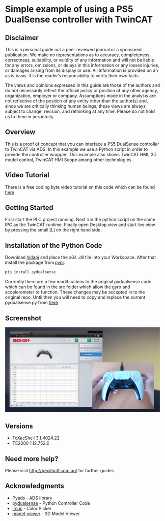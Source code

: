 # Simple example of using a PS5 DualSense controller with TwinCAT

## Disclaimer
This is a personal guide not a peer reviewed journal or a sponsored publication. We make
no representations as to accuracy, completeness, correctness, suitability, or validity of any
information and will not be liable for any errors, omissions, or delays in this information or any
losses injuries, or damages arising from its display or use. All information is provided on an as
is basis. It is the reader’s responsibility to verify their own facts.

The views and opinions expressed in this guide are those of the authors and do not
necessarily reflect the official policy or position of any other agency, organization, employer or
company. Assumptions made in the analysis are not reflective of the position of any entity
other than the author(s) and, since we are critically thinking human beings, these views are
always subject to change, revision, and rethinking at any time. Please do not hold us to them
in perpetuity.

## Overview 
This is a proof of concept that you can interface a PS5 DualSense controller to TwinCAT via ADS.  In this example we use a Python script in order to provide the controller wrapper.  This example also shows TwinCAT HMI, 3D model control, TwinCAT HMI Scope among other technologies. 

## Video Tutorial
There is a free coding byte video tutorial on this code which can be found [here](https://codingbytes.teachable.com/p/codingbytes_twincat3)

## Getting Started
First start the PLC project running.  Next run the python script on the same IPC as the TwinCAT runtime.  Finally open Desktop.view and start live view by pressing the small [L] on the right hand side.    

## Installation of the Python Code
Download [hidapi](https://github.com/libusb/hidapi/releases) and place the x64 .dll file into your Workspace. After that install the package from [pypi](https://pypi.org/project/pydualsense/). 

```bash
pip install pydualsense
```

Currently there are a few modifications to the original pydualsense code which can be found in the src folder which allow the gyro and accelerometer to function.  These changes may be accepted in to the original repo.  Until then you will need to copy and replace the current pydualsense.py from [here](https://github.com/benhar-dev/pydualsense.git)

## Screenshot
![image](./docs/Images/Demo.gif)

## Versions
* TcXaeShell 3.1.4024.22
* TE2000 1.12.752.0

## Need more help?
Please visit http://beckhoff.com.au/ for further guides

## Acknowledgments

* [Pyads](https://pypi.org/project/pyads/) - ADS library
* [pydualsense](https://github.com/flok/pydualsense) - Python Controller Code
* [iro.js](https://github.com/jaames/iro.js.git) - Color Picker
* [model-viewer](https://github.com/google/model-viewer) - 3D Model Viewer



